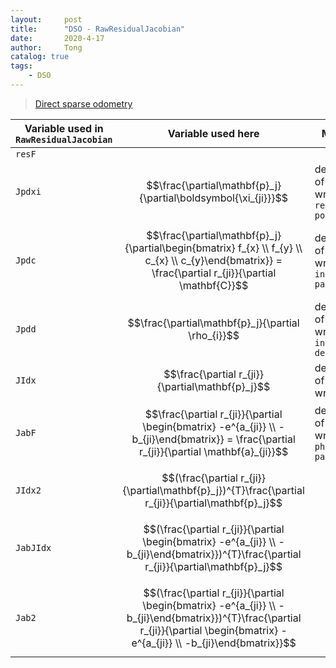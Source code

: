 ```yaml
---
layout:     post
title:      "DSO - RawResidualJacobian"
date:       2020-4-17
author:     Tong
catalog: true
tags:
    - DSO
---
```


> [Direct sparse odometry](https://vision.in.tum.de/research/vslam/dso)

| Variable used in `RawResidualJacobian` | Variable used here                                                                                                                                                                 | Meaning                                             |
| -------------------------------------- | ---------------------------------------------------------------------------------------------------------------------------------------------------------------------------------- | --------------------------------------------------- |
| `resF`                                 |                                                                                                                                                                                    |                                                     |
| `Jpdxi`                                | $$\frac{\partial\mathbf{p}_j}{\partial\boldsymbol{\xi_{ji}}}$$                                                                                                                     | derivative of pixel `j` wrt. `relative pose`        |
| `Jpdc`                                 | $$\frac{\partial\mathbf{p}_j}{\partial\begin{bmatrix} f_{x} \\ f_{y} \\ c_{x} \\ c_{y}\end{bmatrix}} = \frac{\partial r_{ji}}{\partial \mathbf{C}}$$                               | derivative of pixel `j` wrt. `intrinsic parameters` |
| `Jpdd`                                 | $$\frac{\partial\mathbf{p}_j}{\partial \rho_{i}}$$                                                                                                                                 | derivative of pixel `j` wrt. `inverse depth i`      |
| `JIdx`                                 | $$\frac{\partial r_{ji}}{\partial\mathbf{p}_j}$$                                                                                                                                   | derivative of residual wrt. pixel `j`               |
| `JabF`                                 | $$\frac{\partial r_{ji}}{\partial \begin{bmatrix} -e^{a_{ji}} \\ -b_{ji}\end{bmatrix}} = \frac{\partial r_{ji}}{\partial \mathbf{a}_{ji}}$$                                        | derivative of residual wrt. `photometric parameters` |
| `JIdx2`                                | $$(\frac{\partial r_{ji}}{\partial\mathbf{p}_j})^{T}\frac{\partial r_{ji}}{\partial\mathbf{p}_j}$$                                                                                 |                                                     |
| `JabJIdx`                              | $$(\frac{\partial r_{ji}}{\partial \begin{bmatrix} -e^{a_{ji}} \\ -b_{ji}\end{bmatrix}})^{T}\frac{\partial r_{ji}}{\partial\mathbf{p}_j}$$                                         |                                                     |
| `Jab2`                                 | $$(\frac{\partial r_{ji}}{\partial \begin{bmatrix} -e^{a_{ji}} \\ -b_{ji}\end{bmatrix}})^{T}\frac{\partial r_{ji}}{\partial \begin{bmatrix} -e^{a_{ji}} \\ -b_{ji}\end{bmatrix}}$$ |                                                     |
